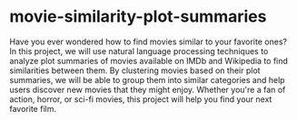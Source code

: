 # movie-similarity-plot-summaries
Have you ever wondered how to find movies similar to your favorite ones? In this project, we will use natural language processing techniques to analyze plot summaries of movies available on IMDb and Wikipedia to find similarities between them. By clustering movies based on their plot summaries, we will be able to group them into similar categories and help users discover new movies that they might enjoy. Whether you're a fan of action, horror, or sci-fi movies, this project will help you find your next favorite film.
